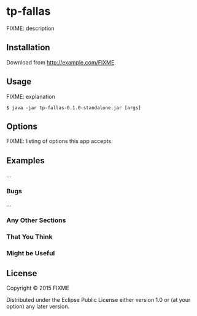 # tp-fallas

FIXME: description

## Installation

Download from http://example.com/FIXME.

## Usage

FIXME: explanation

    $ java -jar tp-fallas-0.1.0-standalone.jar [args]

## Options

FIXME: listing of options this app accepts.

## Examples

...

### Bugs

...

### Any Other Sections
### That You Think
### Might be Useful

## License

Copyright © 2015 FIXME

Distributed under the Eclipse Public License either version 1.0 or (at
your option) any later version.
